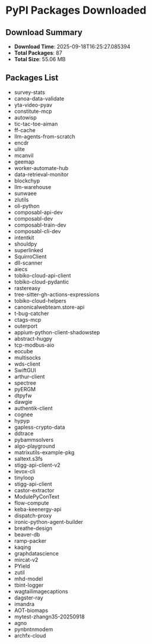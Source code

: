 # PyPI Packages Downloaded

## Download Summary
- **Download Time**: 2025-09-18T16:25:27.085394
- **Total Packages**: 87
- **Total Size**: 55.06 MB

## Packages List
- survey-stats
- canoa-data-validate
- yta-video-pyav
- constitute-mcp
- autowisp
- tic-tac-toe-aiman
- ff-cache
- llm-agents-from-scratch
- encdr
- ulite
- mcanvil
- geemap
- worker-automate-hub
- data-retrieval-monitor
- blockchyp
- llm-warehouse
- sunwaee
- zlutils
- oli-python
- composabl-api-dev
- composabl-dev
- composabl-train-dev
- composabl-cli-dev
- intentkit
- shouldpy
- superlinked
- SquirroClient
- dll-scanner
- aiecs
- tobiko-cloud-api-client
- tobiko-cloud-pydantic
- rastereasy
- tree-sitter-gh-actions-expressions
- tobiko-cloud-helpers
- canonicalwebteam.store-api
- t-bug-catcher
- ctags-mcp
- outerport
- appium-python-client-shadowstep
- abstract-hugpy
- tcp-modbus-aio
- eocube
- multisocks
- wds-client
- SwiftGUI
- arthur-client
- spectree
- pyERGM
- dtpyfw
- dawgie
- authentik-client
- cognee
- hypyp
- gapless-crypto-data
- ddtrace
- pybammsolvers
- algo-playground
- matrixutils-example-pkg
- saltext.s3fs
- stigg-api-client-v2
- levox-cli
- tinyloop
- stigg-api-client
- castor-extractor
- ModulePyConText
- flow-compute
- keba-keenergy-api
- dispatch-proxy
- ironic-python-agent-builder
- breathe-design
- beaver-db
- ramp-packer
- kaqing
- graphdatascience
- mircat-v2
- PYield
- zutil
- mhd-model
- tbint-logger
- wagtailimagecaptions
- dagster-ray
- imandra
- AOT-biomaps
- mytest-zhangn35-20250918
- agno
- pynbntnmodem
- archfx-cloud

